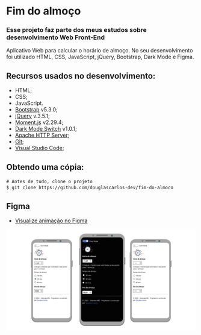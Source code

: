# Fim do almoço

### Esse projeto faz parte dos meus estudos sobre desenvolvimento Web Front-End

Aplicativo Web para calcular o horário de almoço. No seu desenvolvimento foi utilizado HTML, CSS, JavaScript, jQuery, Bootstrap, Dark Mode e Figma.

## Recursos usados no desenvolvimento:

- HTML;
- CSS;
- JavaScript.
- [Bootstrap](https://github.com/twbs/bootstrap) v5.3.0;
- [jQuery](https://github.com/jquery/jquery) v.3.5.1;
- [Moment.js](https://momentjs.com/) v2.29.4;
- [Dark Mode Switch](https://coliff.github.io/dark-mode-switch/) v1.0.1;
- [Apache HTTP Server](https://github.com/apache/httpd);
- [Git](https://git-scm.com);
- [Visual Studio Code](https://github.com/Microsoft/vscode/);

## Obtendo uma cópia:

```shell
# Antes de tudo, clone o projeto
$ git clone https://github.com/douglascarlos-dev/fim-do-almoco
```

## Figma

- [Visualize animação no Figma](https://www.figma.com/proto/ZtXo9e7U70WCEFY6OoR2qK/Fim-do-Almo%C3%A7o?page-id=0%3A1&node-id=2-2&viewport=35%2C349%2C0.75&scaling=scale-down&starting-point-node-id=2%3A2)

![Screenshot](./img/figma.png)